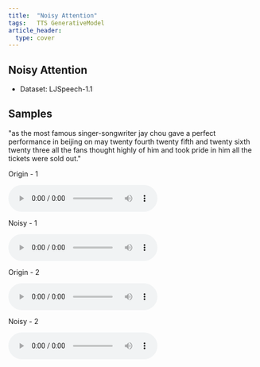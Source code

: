 ```yaml
---
title:  "Noisy Attention"
tags:	TTS GenerativeModel
article_header:
  type: cover
---
```


## Noisy Attention
- Dataset: LJSpeech-1.1

## Samples

"as the most famous singer-songwriter jay chou gave a perfect performance in beijing on may twenty fourth twenty fifth and twenty sixth twenty three all the fans thought highly of him and took pride in him all the tickets were sold out."

Origin - 1

<audio src="/assets/_posts/audios/origin-1.wav" controls loop> Unable to load song. </audio>

Noisy - 1 

<audio src="/assets/_posts/audios/noisy-1.wav" controls loop> Unable to load song. </audio>

Origin - 2

<audio src="/assets/_posts/audios/origin-2.wav" controls loop> Unable to load song. </audio>

Noisy - 2

<audio src="/assets/_posts/audios/noisy-2.wav" controls loop> Unable to load song. </audio>

